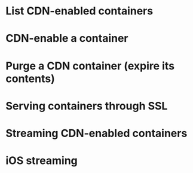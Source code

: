 # List CDN-enabled containers

# CDN-enable a container

# Purge a CDN container (expire its contents)

# Serving containers through SSL

# Streaming CDN-enabled containers

# iOS streaming
